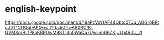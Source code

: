 # english-keypoint
https://docs.google.com/document/d/19aPzVbYtAF44Qbtd07Qu_AQGrpBRtud3T1CHQqt-APQ/edit?fbclid=IwAR0RCfR-UVMXorBL1PBoKBRDwM9STn3n0WaQ57Ujv0nnD6ZKjULb4ROU_2I
